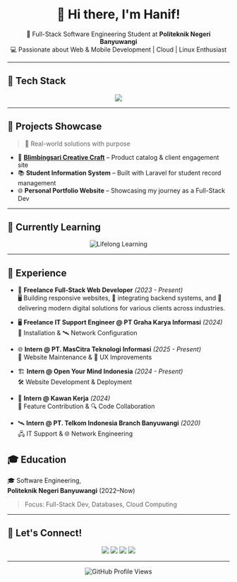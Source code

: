 <h1 align="center">👋 Hi there, I'm Hanif!</h1>
<p align="center">
  🚀 Full-Stack Software Engineering Student at <strong>Politeknik Negeri Banyuwangi</strong><br/>
  💻 Passionate about Web & Mobile Development | Cloud  | Linux Enthusiast
</p>

---

## 🧠 Tech Stack

<p align="center">
  <img src="https://skillicons.dev/icons?i=html,css,js,tailwind,react,vue,php,laravel,nodejs,mysql,postgres,mongodb,docker,git" />
</p>

---

## 🧩 Projects Showcase

> 💼 Real-world solutions with purpose

- 🎨 [**Blimbingsari Creative Craft**](https://bccrafts.com) – Product catalog & client engagement site
- 📚 **Student Information System** – Built with Laravel for student record management
- 🌐 **Personal Portfolio Website** – Showcasing my journey as a Full-Stack Dev

---

## 🌱 Currently Learning

<p align="center">
  <img src="https://readme-typing-svg.herokuapp.com?font=Fira+Code&weight=600&size=18&pause=1000&color=30BC6B&center=true&vCenter=true&width=435&lines=Cloud+Deployment+%28AWS%2C+DigitalOcean%29;CI%2FCD+Pipelines+%28Jenkins%29;Advanced+Mobile+Dev+with+Flutter%Web+Development" alt="Lifelong Learning" />
</p>

---

## 💼 Experience

- 💼 **Freelance Full-Stack Web Developer** _(2023 - Present)_  
  🖥️ Building responsive websites, 🧰 integrating backend systems, and 🚀 delivering modern digital solutions for various clients across industries.

- 🖥️ **Freelance IT Support Engineer @ PT Graha Karya Informasi** _(2024)_  
  🔧 Installation & 🛰️ Network Configuration

- 🌐 **Intern @ PT. MasCitra Teknologi Informasi** _(2025 - Present)_  
  🧩 Website Maintenance & 🎯 UX Improvements

- 🏗️ **Intern @ Open Your Mind Indonesia** _(2024 - Present)_  
  🛠️ Website Development & Deployment

- 🤝 **Intern @ Kawan Kerja** _(2024)_  
  🚀 Feature Contribution & 🔍 Code Collaboration

- 🛰️ **Intern @ PT. Telkom Indonesia Branch Banyuwangi** _(2020)_  
  🖧 IT Support & 🌐 Network Engineering

## 🎓 Education

🎓 Software Engineering,  
**Politeknik Negeri Banyuwangi** (2022–Now)

> Focus: Full-Stack Dev, Databases, Cloud Computing

---

## 🤝 Let's Connect!

<p align="center">
  <a href="https://www.linkedin.com/in/muhamad-nur-hanif/"><img src="https://img.shields.io/badge/LinkedIn-blue?style=for-the-badge&logo=linkedin&logoColor=white"/></a>
  <a href="https://www.instagram.com/hanifmnh/"><img src="https://img.shields.io/badge/Instagram-E4405F?style=for-the-badge&logo=instagram&logoColor=white"/></a>
  <a href="https://github.com/MuhamadNurHanif"><img src="https://img.shields.io/badge/GitHub-181717?style=for-the-badge&logo=github&logoColor=white"/></a>
  <a href="mailto:nurhanif2312@gmail.com"><img src="https://img.shields.io/badge/Email-D14836?style=for-the-badge&logo=gmail&logoColor=white"/></a>
</p>

---

<p align="center">
  <img src="https://komarev.com/ghpvc/?username=MuhamadNurHanif&style=flat-square&color=blue" alt="GitHub Profile Views" />
</p>
